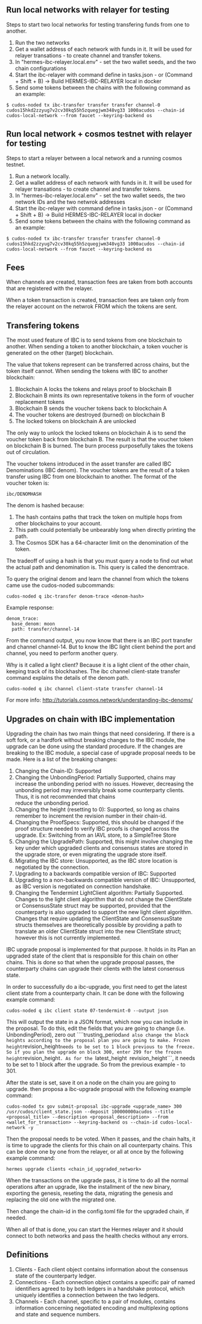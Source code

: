 ## Run local networks with relayer for testing
Steps to start two local networks for testing transfering funds from one to another.
1. Run the two networks 
2. Get a wallet address of each network with funds in it. It will be used for relayer transations - to create channel and transfer tokens.
3. In "hermes-ibc-relayer.local.env" - set the two wallet seeds, and the two chain configurations
4. Start the ibc-relayer with command define in tasks.json - or (Command + Shift + B) -> Build HERMES-IBC-RELAYER local in docker
5. Send some tokens between the chains with the following command as an example:
```
$ cudos-noded tx ibc-transfer transfer transfer channel-0 cudos15hkd2zzyug7v2cv30kq55h5zquegjwm348vg33 1000acudos --chain-id cudos-local-network --from faucet --keyring-backend os
```
## Run local network + cosmos testnet with relayer for testing 
Steps to start a relayer between a local network and a running cosmos testnet.
1. Run a network locally.
2. Get a wallet address of each network with funds in it. It will be used for relayer transations - to create channel and transfer tokens.
3. In "hermes-ibc-relayer.local.env" - set the two wallet seeds, the two network IDs and the two netwrok addresses
4. Start the ibc-relayer with command define in tasks.json - or (Command + Shift + B) -> Build HERMES-IBC-RELAYER local in docker
5. Send some tokens between the chains with the following command as an example:
```
$ cudos-noded tx ibc-transfer transfer transfer channel-0 cudos15hkd2zzyug7v2cv30kq55h5zquegjwm348vg33 1000acudos --chain-id cudos-local-network --from faucet --keyring-backend os
```
## Fees 

When channels are created, transaction fees are taken from both accounts that are registered with the relayer.

When a token transaction is created, transaction fees are taken only from the relayer account on the netwrok FROM which the tokens are sent.

## Transfering tokens
The most used feature of IBC is to send tokens from one blockchain to another. When sending a token to another blockchain, a token voucher is generated on the other (target) blockchain.

The value that tokens represent can be transferred across chains, but the token itself cannot. When sending the tokens with IBC to another blockchain:

   1. Blockchain A locks the tokens and relays proof to blockchain B
   2. Blockchain B mints its own representative tokens in the form of voucher replacement tokens
   3. Blockchain B sends the voucher tokens back to blockchain A
   4. The voucher tokens are destroyed (burned) on blockchain B
   5. The locked tokens on blockchain A are unlocked

The only way to unlock the locked tokens on blockchain A is to send the voucher token back from blockchain B. The result is that the voucher token on blockchain B is burned. The burn process purposefully takes the tokens out of circulation.

The voucher tokens introduced in the asset transfer are called IBC Denominations (IBC denom). The voucher tokens are the result of a token transfer using IBC from one blockchain to another. The format of the voucher token is:

```
ibc/DENOMHASH
```
The denom is hashed because:
   1. The hash contains paths that track the token on multiple hops from other blockchains to your account.
   2. This path could potentially be unbearably long when directly printing the path.
   3. The Cosmos SDK has a 64-character limit on the denomination of the token.

The tradeoff of using a hash is that you must query a node to find out what the actual path and denomination is. This query is called the denomtrace.

To query the original denom and learn the channel from which the tokens came use the cudos-noded subcommands:
```
cudos-noded q ibc-transfer denom-trace <denom-hash> 
```

Example response:
```
denom_trace:
  base_denom: moon
  path: transfer/channel-14
```

From the command output, you now know that there is an IBC port transfer and channel channel-14. But to know the IBC light client behind the port and channel, you need to perform another query.

Why is it called a light client? Because it is a light client of the other chain, keeping track of its blockhashes. The ibc channel client-state transfer command explains the details of the denom path.
```
cudos-noded q ibc channel client-state transfer channel-14
```
For more info:
http://tutorials.cosmos.network/understanding-ibc-denoms/

## Upgrades on chain with IBC implementation
Upgrading the chain has two main things that need considering. If there is a soft fork, or a hardfork without breaking changes to the IBC module, the upgrade can be done using the standard procedure.
If the changes are breaking to the IBC module, a special case of upgrade proposal needs to be made. 
Here is a list of the breaking changes:
   1. Changing the Chain-ID: Supported
   2. Changing the UnbondingPeriod: Partially Supported, chains may increase the unbonding period with no issues. However, decreasing the unbonding period may irreversibly break some counterparty clients. Thus, it is not recommended that chains  
      reduce the unbonding period.
   3. Changing the height (resetting to 0): Supported, so long as chains remember to increment the revision number in their chain-id.
   4. Changing the ProofSpecs: Supported, this should be changed if the proof structure needed to verify IBC proofs is changed across the upgrade. Ex: Switching from an IAVL store, to a SimpleTree Store
   5. Changing the UpgradePath: Supported, this might involve changing the key under which upgraded clients and consensus states are stored in the upgrade store, or even migrating the upgrade store itself.
   6. Migrating the IBC store: Unsupported, as the IBC store location is negotiated by the connection.
   7. Upgrading to a backwards compatible version of IBC: Supported
   8. Upgrading to a non-backwards compatible version of IBC: Unsupported, as IBC version is negotiated on connection handshake.
   9. Changing the Tendermint LightClient algorithm: Partially Supported. Changes to the light client algorithm that do not change the ClientState or ConsensusState struct may be supported, provided that the counterparty is also upgraded to      support the new light client algorithm. Changes that require updating the ClientState and ConsensusState structs themselves are theoretically possible by providing a path to translate an older ClientState struct into the new ClientState    struct; however this is not currently implemented.

IBC upgrade proposal is implemented for that purpose. It holds in its Plan an upgraded state of the client that is responsible for this chain on other chains. 
This is done so that when the upgrade proposal passes, the counterparty chains can upgrade their clients with the latest consensus state.

In order to successfully do a ibc-upgrade, you first need to get the latest client state from a counterparty chain. It can be done with the following example command:
```
cudos-noded q ibc client state 07-tendermint-0 --output json
````
This will output the state in a JSON format, which now you can include in the proposal. To do this, edit the fields that you are going to change (i.e. UnbondingPeriod), zero out ````trusting_period``` and also change the block heights according to the proposal plan you are going to make. Frozen height ```revision_height``` needs to be set to 1 block previous to the freeze. So if you plan the upgrade on block 300, enter 299 for the frozen height ```revision_height```. As for the ```latest_height``` ```revision_height```, it needs to be set to 1 block after the upgrade. So from the previous example - to 301.

After the state is set, save it on a node on the chain you are going to upgrade. then proposa a ibc-upgrade proposal with the following example command:
```
cudos-noded tx gov submit-proposal ibc-upgrade <upgrade_name> 300 /usr/cudos/client_state.json --deposit 100000000acudos --title <proposal_title> --description <proposal_description> --from <wallet_for_transaction> --keyring-backend os --chain-id cudos-local-network -y
```

Then the proposal needs to be voted. When it passes, and the chain halts, it is time to upgrade the clients for this chain on all counterparty chains. This can be done one by one from the relayer, or all at once by the following example command:
```
hermes upgrade clients <chain_id_upgraded_network>
```
When the transactions on the upgrade pass, it is time to do all the normal operations after an upgrade, like the installment of the new binary, exporting the genesis, reseting the data, migrating the genesis and replacing the old one with the migrated one.

Then change the chain-id in the config.toml file for the upgraded chain, if needed.

When all of that is done, you can start the Hermes relayer and it should connect to both networks and pass the health checks without any errors.

## Definitions

1. Clients - Each client object contains information about the consensus state of the counterparty ledger.
2. Connections - Each connection object contains a specific pair of named identifiers agreed to by both ledgers in a handshake protocol, which uniquely identifies a connection between the two ledgers.
3. Channels -   Each channel, specific to a pair of modules, contains information concerning negotiated encoding and multiplexing options and state and sequence numbers. 

